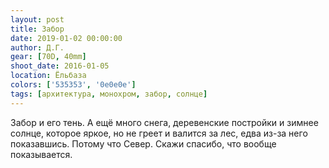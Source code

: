 ```yaml
---
layout: post
title: Забор
date: 2019-01-02 00:00:00
author: Д.Г.
gear: [70D, 40mm]
shoot_date: 2016-01-05
location: Ёльбаза
colors: ['535353', '0e0e0e']
tags: [архитектура, монохром, забор, солнце]
---
```

Забор и его тень. А ещё много снега, деревенские постройки и зимнее солнце, которое яркое, но не греет и валится за лес, едва из-за него показавшись. Потому что Север. Скажи спасибо, что вообще показывается.
